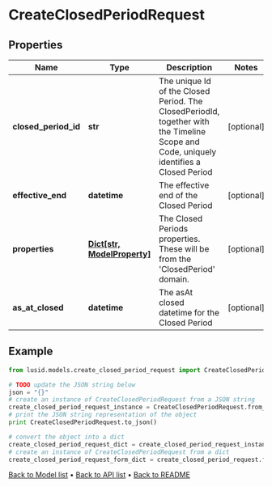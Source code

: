 # CreateClosedPeriodRequest


## Properties
Name | Type | Description | Notes
------------ | ------------- | ------------- | -------------
**closed_period_id** | **str** | The unique Id of the Closed Period. The ClosedPeriodId, together with the Timeline Scope and Code, uniquely identifies a Closed Period | [optional] 
**effective_end** | **datetime** | The effective end of the Closed Period | [optional] 
**properties** | [**Dict[str, ModelProperty]**](ModelProperty.md) | The Closed Periods properties. These will be from the &#39;ClosedPeriod&#39; domain. | [optional] 
**as_at_closed** | **datetime** | The asAt closed datetime for the Closed Period | [optional] 

## Example

```python
from lusid.models.create_closed_period_request import CreateClosedPeriodRequest

# TODO update the JSON string below
json = "{}"
# create an instance of CreateClosedPeriodRequest from a JSON string
create_closed_period_request_instance = CreateClosedPeriodRequest.from_json(json)
# print the JSON string representation of the object
print CreateClosedPeriodRequest.to_json()

# convert the object into a dict
create_closed_period_request_dict = create_closed_period_request_instance.to_dict()
# create an instance of CreateClosedPeriodRequest from a dict
create_closed_period_request_form_dict = create_closed_period_request.from_dict(create_closed_period_request_dict)
```
[Back to Model list](../README.md#documentation-for-models) &#8226; [Back to API list](../README.md#documentation-for-api-endpoints) &#8226; [Back to README](../README.md)


